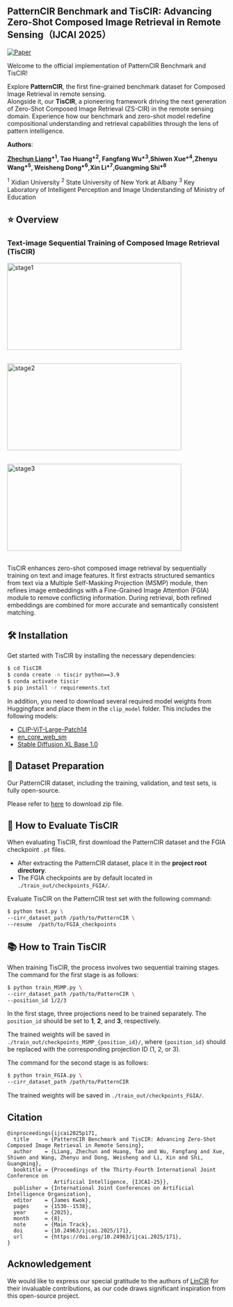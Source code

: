 ## PatternCIR Benchmark and TisCIR: Advancing Zero-Shot Composed Image Retrieval in Remote Sensing（IJCAI 2025）


[![Paper](https://img.shields.io/badge/Paper-PDF-b31b1b.svg)](https://www.ijcai.org/proceedings/2025/0171.pdf)




Welcome to the official implementation of PatternCIR Benchmark and TisCIR!



Explore **PatternCIR**, the first fine-grained benchmark dataset for Composed Image Retrieval in remote sensing.   
Alongside it, our **TisCIR**, a pioneering framework driving the next generation of Zero-Shot Composed Image Retrieval (ZS-CIR) in the remote sensing domain. Experience how our benchmark and zero-shot model redefine compositional understanding and retrieval capabilities through the lens of pattern intelligence.


**Authors**: 

**[Zhechun Liang](https://github.com/captainhvs)\*<sup>1</sup>, Tao Huang\*<sup>2</sup>, Fangfang Wu\*<sup>3</sup>,Shiwen Xue\*<sup>4</sup>,Zhenyu Wang\*<sup>5</sup>, Weisheng Dong\*<sup>6</sup>,Xin Li\*<sup>7</sup>,Guangming Shi\*<sup>8</sup>**

<sup>1</sup> Xidian University <sup>2</sup> State University of New York at Albany <sup>3</sup> Key Laboratory of Intelligent Perception and Image Understanding of Ministry of Education


## ⭐ Overview



### Text-image Sequential Training of Composed Image Retrieval (TisCIR)

<img width="400" height="200" alt="stage1" src="https://github.com/user-attachments/assets/94c00e10-74fa-4917-8d7d-159e7af6b4e7" /><br><br>

<img width="400" height="200" alt="stage2" src="https://github.com/user-attachments/assets/293371a3-4f9c-4850-8ea1-01ccb9d66179" /><br><br>

<img width="400" height="200" alt="stage3" src="https://github.com/user-attachments/assets/01df7152-665c-4e9d-90fb-2f77137f234b" /><br><br>

TisCIR enhances zero-shot composed image retrieval by sequentially training on text and image features. It first extracts structured semantics from text via a Multiple Self-Masking Projection (MSMP) module, then refines image embeddings with a Fine-Grained Image Attention (FGIA) module to remove conflicting information. During retrieval, both refined embeddings are combined for more accurate and semantically consistent matching.



## 🛠️ Installation
Get started with TisCIR by installing the necessary dependencies:

```bash
$ cd TisCIR
$ conda create -n tiscir python==3.9
$ conda activate tiscir
$ pip install -r requirements.txt
```

In addition, you need to download several required model weights from Huggingface and place them in the `clip_model` folder. This includes the following models:  

- [CLIP-ViT-Large-Patch14](https://huggingface.co/openai/clip-vit-large-patch14)  
- [en_core_web_sm](https://huggingface.co/spacy/en_core_web_sm)  
- [Stable Diffusion XL Base 1.0](https://huggingface.co/stabilityai/stable-diffusion-xl-base-1.0)



## 📂 Dataset Preparation

Our PatternCIR dataset, including the training, validation, and test sets, is fully open-source.

Please refer to [here](https://1drv.ms/u/c/3181ea346496e56a/EWKxCKAC8kxBjnRvcMfU4bMBWIkx4KtHRy7_q1R9suYE3A?e=O7inh2) to download zip file.


## 💯 How to Evaluate TisCIR


When evaluating TisCIR, first download the PatternCIR dataset and the FGIA checkpoint `.pt` files.  

- After extracting the PatternCIR dataset, place it in the **project root directory**.  
- The FGIA checkpoints are by default located in `./train_out/checkpoints_FGIA/`.


Evaluate TisCIR on the PatternCIR test set with the following command:


```bash
$ python test.py \
--cirr_dataset_path /path/to/PatternCIR \
--resume  /path/to/FGIA_checkpoints
```


## 📚 How to Train TisCIR


When training TisCIR, the process involves two sequential training stages. The command for the first stage is as follows:

```bash
$ python train_MSMP.py \
--cirr_dataset_path /path/to/PatternCIR \
--position_id 1/2/3
```
In the first stage, three projections need to be trained separately. The `position_id` should be set to **1**, **2**, and **3**, respectively.

The trained weights will be saved in `./train_out/checkpoints_MSMP_{position_id}/`, where `{position_id}` should be replaced with the corresponding projection ID (1, 2, or 3).

The command for the second stage is as follows:
```bash
$ python train_FGIA.py \
--cirr_dataset_path /path/to/PatternCIR 
```
The trained weights will be saved in `./train_out/checkpoints_FGIA/`.


## Citation

```
@inproceedings{ijcai2025p171,
  title     = {PatternCIR Benchmark and TisCIR: Advancing Zero-Shot Composed Image Retrieval in Remote Sensing},
  author    = {Liang, Zhechun and Huang, Tao and Wu, Fangfang and Xue, Shiwen and Wang, Zhenyu and Dong, Weisheng and Li, Xin and Shi, Guangming},
  booktitle = {Proceedings of the Thirty-Fourth International Joint Conference on
               Artificial Intelligence, {IJCAI-25}},
  publisher = {International Joint Conferences on Artificial Intelligence Organization},
  editor    = {James Kwok},
  pages     = {1530--1538},
  year      = {2025},
  month     = {8},
  note      = {Main Track},
  doi       = {10.24963/ijcai.2025/171},
  url       = {https://doi.org/10.24963/ijcai.2025/171},
}
```


## Acknowledgement
We would like to express our special gratitude to the authors of [LinCIR](https://github.com/navervision/lincir) for their invaluable contributions, as our code draws significant inspiration from this open-source project.


